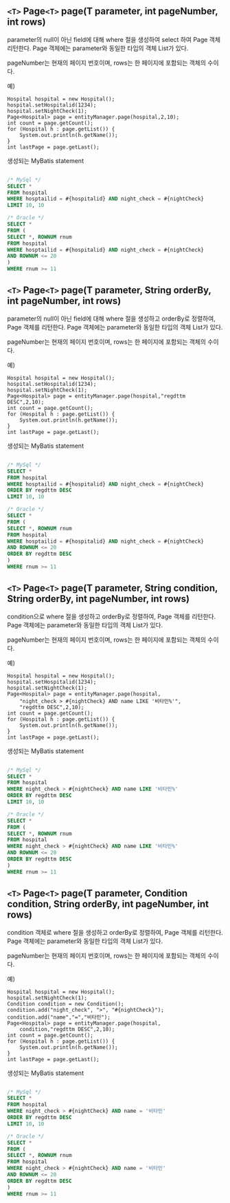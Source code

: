 ## `<T>` Page`<T>` page(T parameter, int pageNumber, int rows) ##

parameter의 null이 아닌 field에 대해 where 절을 생성하여 select 하여 Page 객체 리턴한다. Page 객체에는 parameter와 동일한 타입의 객체 List가 있다.

pageNumber는 현재의 페이지 번호이며, rows는 한 페이지에 포함되는 객체의 수이다.

예)
```
Hospital hospital = new Hospital();
hospital.setHospitalid(1234);
hospital.setNightCheck(1);
Page<Hospital> page = entityManager.page(hospital,2,10);
int count = page.getCount();
for (Hospital h : page.getList()) {
    System.out.println(h.getName());
}
int lastPage = page.getLast();
```

생성되는 MyBatis statement
```sql

/* MySql */
SELECT *
FROM hospital
WHERE hosptailid = #{hospitalid} AND night_check = #{nightCheck}
LIMIT 10, 10

/* Oracle */
SELECT *
FROM (
SELECT *, ROWNUM rnum
FROM hospital
WHERE hosptailid = #{hospitalid} AND night_check = #{nightCheck}
AND ROWNUM <= 20
)
WHERE rnum >= 11

```


## `<T>` Page`<T>` page(T parameter, String orderBy, int pageNumber, int rows) ##

parameter의 null이 아닌 field에 대해 where 절을 생성하고 orderBy로 정렬하여, Page 객체를 리턴한다. Page 객체에는 parameter와 동일한 타입의 객체 List가 있다.

pageNumber는 현재의 페이지 번호이며, rows는 한 페이지에 포함되는 객체의 수이다.

예)
```
Hospital hospital = new Hospital();
hospital.setHospitalid(1234);
hospital.setNightCheck(1);
Page<Hospital> page = entityManager.page(hospital,"regdttm DESC",2,10);
int count = page.getCount();
for (Hospital h : page.getList()) {
    System.out.println(h.getName());
}
int lastPage = page.getLast();
```

생성되는 MyBatis statement
```sql

/* MySql */
SELECT *
FROM hospital
WHERE hosptailid = #{hospitalid} AND night_check = #{nightCheck}
ORDER BY regdttm DESC
LIMIT 10, 10

/* Oracle */
SELECT *
FROM (
SELECT *, ROWNUM rnum
FROM hospital
WHERE hosptailid = #{hospitalid} AND night_check = #{nightCheck}
AND ROWNUM <= 20
ORDER BY regdttm DESC
)
WHERE rnum >= 11
```

## `<T>` Page`<T>` page(T parameter, String condition, String orderBy, int pageNumber, int rows) ##

condition으로 where 절을 생성하고 orderBy로 정렬하여, Page 객체를 리턴한다. Page 객체에는 parameter와 동일한 타입의 객체 List가 있다.

pageNumber는 현재의 페이지 번호이며, rows는 한 페이지에 포함되는 객체의 수이다.

예)
```
Hospital hospital = new Hospital();
hospital.setHospitalid(1234);
hospital.setNightCheck(1);
Page<Hospital> page = entityManager.page(hospital,
    "night_check > #{nightCheck} AND name LIKE '비타민%'",
    "regdttm DESC",2,10);
int count = page.getCount();
for (Hospital h : page.getList()) {
    System.out.println(h.getName());
}
int lastPage = page.getLast();
```

생성되는 MyBatis statement
```sql

/* MySql */
SELECT *
FROM hospital
WHERE night_check > #{nightCheck} AND name LIKE '비타민%'
ORDER BY regdttm DESC
LIMIT 10, 10

/* Oracle */
SELECT *
FROM (
SELECT *, ROWNUM rnum
FROM hospital
WHERE night_check > #{nightCheck} AND name LIKE '비타민%'
AND ROWNUM <= 20
ORDER BY regdttm DESC
)
WHERE rnum >= 11
```


## `<T>` Page`<T>` page(T parameter, Condition condition, String orderBy, int pageNumber, int rows) ##

condition 객체로 where 절을 생성하고 orderBy로 정렬하여, Page 객체를 리턴한다. Page 객체에는 parameter와 동일한 타입의 객체 List가 있다.

pageNumber는 현재의 페이지 번호이며, rows는 한 페이지에 포함되는 객체의 수이다.

예)
```
Hospital hospital = new Hospital();
hospital.setNightCheck(1);
Condition condition = new Condition();
condition.add("night_check", ">", "#{nightCheck}");
condition.add("name","=","비타민");
Page<Hospital> page = entityManager.page(hospital,
    condition,"regdttm DESC",2,10);
int count = page.getCount();
for (Hospital h : page.getList()) {
    System.out.println(h.getName());
}
int lastPage = page.getLast();
```

생성되는 MyBatis statement
```sql

/* MySql */
SELECT *
FROM hospital
WHERE night_check > #{nightCheck} AND name = '비타민'
ORDER BY regdttm DESC
LIMIT 10, 10

/* Oracle */
SELECT *
FROM (
SELECT *, ROWNUM rnum
FROM hospital
WHERE night_check > #{nightCheck} AND name = '비타민'
AND ROWNUM <= 20
ORDER BY regdttm DESC
)
WHERE rnum >= 11
```